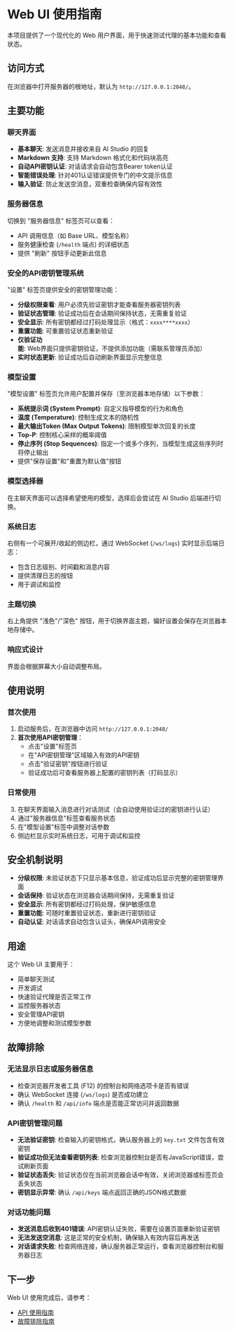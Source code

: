 # Web UI 使用指南

本项目提供了一个现代化的 Web 用户界面，用于快速测试代理的基本功能和查看状态。

## 访问方式

在浏览器中打开服务器的根地址，默认为 `http://127.0.0.1:2048/`。

## 主要功能

### 聊天界面

- **基本聊天**: 发送消息并接收来自 AI Studio 的回复
- **Markdown 支持**: 支持 Markdown 格式化和代码块高亮
- **自动API密钥认证**: 对话请求会自动包含Bearer token认证
- **智能错误处理**: 针对401认证错误提供专门的中文提示信息
- **输入验证**: 防止发送空消息，双重检查确保内容有效性

### 服务器信息

切换到 "服务器信息" 标签页可以查看：

- API 调用信息（如 Base URL、模型名称）
- 服务健康检查 (`/health` 端点) 的详细状态
- 提供 "刷新" 按钮手动更新此信息

### 安全的API密钥管理系统

"设置" 标签页提供安全的密钥管理功能：

- **分级权限查看**: 用户必须先验证密钥才能查看服务器密钥列表
- **验证状态管理**: 验证成功后在会话期间保持状态，无需重复验证
- **安全显示**: 所有密钥都经过打码处理显示（格式：`xxxx****xxxx`）
- **重置功能**: 可重置验证状态重新验证
- **仅验证功能**: Web界面只提供密钥验证，不提供添加功能（需联系管理员添加）
- **实时状态更新**: 验证成功后自动刷新界面显示完整信息

### 模型设置

"模型设置" 标签页允许用户配置并保存（至浏览器本地存储）以下参数：

- **系统提示词 (System Prompt)**: 自定义指导模型的行为和角色
- **温度 (Temperature)**: 控制生成文本的随机性
- **最大输出Token (Max Output Tokens)**: 限制模型单次回复的长度
- **Top-P**: 控制核心采样的概率阈值
- **停止序列 (Stop Sequences)**: 指定一个或多个序列，当模型生成这些序列时将停止输出
- 提供"保存设置"和"重置为默认值"按钮

### 模型选择器

在主聊天界面可以选择希望使用的模型，选择后会尝试在 AI Studio 后端进行切换。

### 系统日志

右侧有一个可展开/收起的侧边栏，通过 WebSocket (`/ws/logs`) 实时显示后端日志：

- 包含日志级别、时间戳和消息内容
- 提供清理日志的按钮
- 用于调试和监控

### 主题切换

右上角提供 "浅色"/"深色" 按钮，用于切换界面主题，偏好设置会保存在浏览器本地存储中。

### 响应式设计

界面会根据屏幕大小自动调整布局。

## 使用说明

### 首次使用

1. 启动服务后，在浏览器中访问 `http://127.0.0.1:2048/`
2. **首次使用API密钥管理**：
   - 点击"设置"标签页
   - 在"API密钥管理"区域输入有效的API密钥
   - 点击"验证密钥"按钮进行验证
   - 验证成功后可查看服务器上配置的密钥列表（打码显示）

### 日常使用

3. 在聊天界面输入消息进行对话测试（会自动使用验证过的密钥进行认证）
4. 通过"服务器信息"标签查看服务状态
5. 在"模型设置"标签中调整对话参数
6. 侧边栏显示实时系统日志，可用于调试和监控

## 安全机制说明

- **分级权限**: 未验证状态下只显示基本信息，验证成功后显示完整的密钥管理界面
- **会话保持**: 验证状态在浏览器会话期间保持，无需重复验证
- **安全显示**: 所有密钥都经过打码处理，保护敏感信息
- **重置功能**: 可随时重置验证状态，重新进行密钥验证
- **自动认证**: 对话请求自动包含认证头，确保API调用安全

## 用途

这个 Web UI 主要用于：

- 简单聊天测试
- 开发调试
- 快速验证代理是否正常工作
- 监控服务器状态
- 安全管理API密钥
- 方便地调整和测试模型参数

## 故障排除

### 无法显示日志或服务器信息

- 检查浏览器开发者工具 (F12) 的控制台和网络选项卡是否有错误
- 确认 WebSocket 连接 (`/ws/logs`) 是否成功建立
- 确认 `/health` 和 `/api/info` 端点是否能正常访问并返回数据

### API密钥管理问题

- **无法验证密钥**: 检查输入的密钥格式，确认服务器上的 `key.txt` 文件包含有效密钥
- **验证成功但无法查看密钥列表**: 检查浏览器控制台是否有JavaScript错误，尝试刷新页面
- **验证状态丢失**: 验证状态仅在当前浏览器会话中有效，关闭浏览器或标签页会丢失状态
- **密钥显示异常**: 确认 `/api/keys` 端点返回正确的JSON格式数据

### 对话功能问题

- **发送消息后收到401错误**: API密钥认证失败，需要在设置页面重新验证密钥
- **无法发送空消息**: 这是正常的安全机制，确保输入有效内容后再发送
- **对话请求失败**: 检查网络连接，确认服务器正常运行，查看浏览器控制台和服务器日志

## 下一步

Web UI 使用完成后，请参考：
- [API 使用指南](api-usage.md)
- [故障排除指南](troubleshooting.md)
